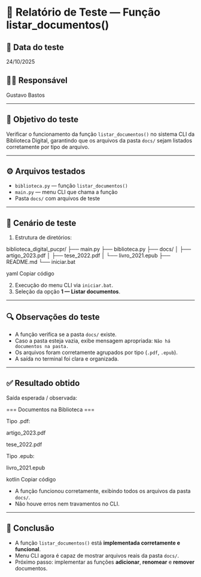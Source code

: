 # 🧪 Relatório de Teste — Função listar_documentos()

## 📅 Data do teste
24/10/2025

## 👨‍💻 Responsável
Gustavo Bastos

---

## 🎯 Objetivo do teste
Verificar o funcionamento da função `listar_documentos()` no sistema CLI da Biblioteca Digital, garantindo que os arquivos da pasta `docs/` sejam listados corretamente por tipo de arquivo.

---

## ⚙️ Arquivos testados
- `biblioteca.py` — função `listar_documentos()`
- `main.py` — menu CLI que chama a função
- Pasta `docs/` com arquivos de teste

---

## 🧩 Cenário de teste
1. Estrutura de diretórios:

biblioteca_digital_pucpr/
├── main.py
├── biblioteca.py
├── docs/
│ ├── artigo_2023.pdf
│ ├── tese_2022.pdf
│ └── livro_2021.epub
├── README.md
└── iniciar.bat

yaml
Copiar código

2. Execução do menu CLI via `iniciar.bat`.  
3. Seleção da opção **1 — Listar documentos**.

---

## 🔍 Observações do teste
- A função verifica se a pasta `docs/` existe.  
- Caso a pasta esteja vazia, exibe mensagem apropriada: `Não há documentos na pasta.`  
- Os arquivos foram corretamente agrupados por tipo (`.pdf`, `.epub`).  
- A saída no terminal foi clara e organizada.

---

## ✅ Resultado obtido

Saída esperada / observada:

=== Documentos na Biblioteca ===

Tipo .pdf:

artigo_2023.pdf

tese_2022.pdf

Tipo .epub:

livro_2021.epub

kotlin
Copiar código

- A função funcionou corretamente, exibindo todos os arquivos da pasta `docs/`.  
- Não houve erros nem travamentos no CLI.  

---

## 🧾 Conclusão
- A função `listar_documentos()` está **implementada corretamente e funcional**.  
- Menu CLI agora é capaz de mostrar arquivos reais da pasta `docs/`.  
- Próximo passo: implementar as funções **adicionar**, **renomear** e **remover** documentos.